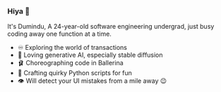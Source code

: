 ### Hiya 👋
It's Dumindu, A 24-year-old software engineering undergrad, just busy coding away one function at a time. 
- ♾️ Exploring the world of transactions
- 🎨 Loving generative AI, especially stable diffusion
- 🩰 Choreographing code in Ballerina
- 🐍 Crafting quirky Python scripts for fun
- 👁️ Will detect your UI mistakes from a mile away 😉

<!--
**dsplayerX/dsplayerX** is a ✨ _special_ ✨ repository because its `README.md` (this file) appears on your GitHub profile.

Here are some ideas to get you started:

- 🔭 I’m currently working on ...
- 🌱 I’m currently learning ...
- 👯 I’m looking to collaborate on ...
- 🤔 I’m looking for help with ...
- 💬 Ask me about ...
- 📫 How to reach me: ...
- 😄 Pronouns: ...
- ⚡ Fun fact: ...
-->
